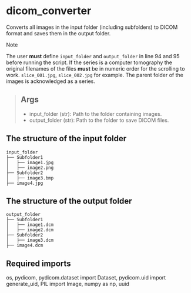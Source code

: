 # dicom_converter
Converts all images in the input folder (including subfolders) to DICOM format and saves them in the output folder.

> [!NOTE]  
> The user **must** define `input_folder` and `output_folder` in line 94 and 95 before running the script.
> If the series is a computer tomography the original filenames of the files **must** be in numeric order for the scrolling to work. `slice_001.jpg`, `slice_002.jpg` for example.
> The parent folder of the images is acknowledged as a series.

> ## Args
>
> - input_folder (str): Path to the folder containing images.
> - output_folder (str): Path to the folder to save DICOM files.

## The structure of the input folder
```
input_folder
├── Subfolder1
│   ├── image1.jpg
│   ├── image2.png
├── Subfolder2
│   ├── image3.bmp
├── image4.jpg

```

## The structure of the output folder
```
output_folder
├── Subfolder1
│   ├── image1.dcm
│   ├── image2.dcm
├── Subfolder2
│   ├── image3.dcm
├── image4.dcm
```

## Required imports
os, pydicom, pydicom.dataset import Dataset, pydicom.uid import generate_uid, PIL import Image, numpy as np, uuid
